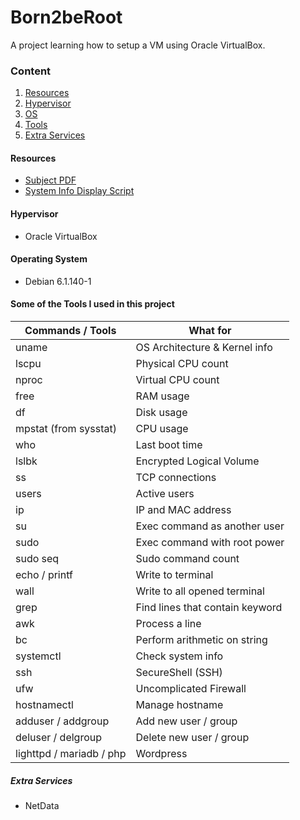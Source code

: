 # Born2beRoot
A project learning how to setup a VM using Oracle VirtualBox.

### Content

1. [Resources](#resources)
2. [Hypervisor](#hypervisor)
3. [OS](#operating-system)
4. [Tools](#some-of-the-tools-i-used-in-this-project)
5. [Extra Services](#extra-services)

#### Resources
- [Subject PDF](en.subject.pdf "en.subject.pdf")
- [System Info Display Script](monitoring.sh "monitoring.sh")

#### Hypervisor
- Oracle VirtualBox

#### Operating System
- Debian 6.1.140-1

#### Some of the Tools I used in this project

| Commands / Tools         | What for                        |
| ------------------------ | ------------------------------- |
| uname                    | OS Architecture & Kernel info   |
| lscpu                    | Physical CPU count              |
| nproc                    | Virtual CPU count               |
| free                     | RAM usage                       |
| df                       | Disk usage                      |
| mpstat (from sysstat)    | CPU usage                       |
| who                      | Last boot time                  |
| lslbk                    | Encrypted Logical Volume        |
| ss                       | TCP connections                 |
| users                    | Active users                    |
| ip                       | IP and MAC address              |
| su                       | Exec command as another user    |
| sudo                     | Exec command with root power    |
| sudo seq                 | Sudo command count              |
| echo / printf            | Write to terminal               |
| wall                     | Write to all opened terminal    |
| grep                     | Find lines that contain keyword |
| awk                      | Process a line                  |
| bc                       | Perform arithmetic on string    |
| systemctl                | Check system info               |
| ssh                      | SecureShell (SSH)               |
| ufw                      | Uncomplicated Firewall          |
| hostnamectl              | Manage hostname                 |
| adduser / addgroup       | Add new user / group            |
| deluser / delgroup       | Delete new user / group         |
| lighttpd / mariadb / php | Wordpress

##### Extra Services
- NetData
